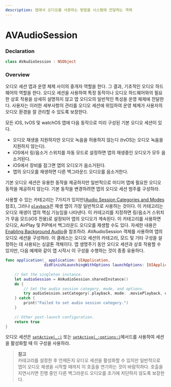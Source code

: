 ```yaml
---
description: 앱에서 오디오를 사용하는 방법을 시스템에 전달하는 객체
---
```


# AVAudioSession

### Declaration

```swift
class AVAudioSession : NSObject
```

### Overview

오디오 세션 앱과 운영 체제 사이의 중개자 역할을 한다. 그 결과, 기초적인 오디오 하드웨어의 역할을 한다. 오디오 세션을 사용하여 특정 동작이나 오디오 하드웨어와의 필요한 상호 작용을 상세히 설명하지 않고 앱 오디오의 일반적인 특성을 운영 체제에 전달한다. 사용자는 이러한 세부사항의 관리를 오디오 세션에 위임하여 운영 체제가 사용자의 오디오 환경을 잘 관리할 수 있도록 보장한다.

모든 iOS, tvOS 및 watchOS 앱에 다음 동작으로 미리 구성된 기본 오디오 세션이 있다.

* 오디오 재생을 지원하지만 오디오 녹음을 허용하지 않는다 \(tvOS는 오디오 녹음을 지원하지 않는다\).
* iOS에서 링/음소거 스위치를 자동 모드로 설정하면 앱의 재생중인 오디오가 모두 음소거된다.
* iOS에서 장비를 잠그면 앱의 오디오가 음소거된다.
* 앱의 오디오를 재생하면 다른 백그라운드 오디오를 음소거한다.

기본 오디오 세션은 유용한 동작을 제공하지만 일반적으로 미디어 앱에 필요한 오디오 동작을 제공하지 않는다. 기본 동작을 변경하려면 앱의 오디오 세션 범주를 구성하라.

사용할 수 있는 카테고리는 7가지가 있지만\([Audio Session Categories and Modes](https://developer.apple.com/library/archive/documentation/Audio/Conceptual/AudioSessionProgrammingGuide/AudioSessionCategoriesandModes/AudioSessionCategoriesandModes.html#//apple_ref/doc/uid/TP40007875-CH10) 참조\), 그러나 [`playback`](https://developer.apple.com/documentation/avfoundation/avaudiosession/category/1616509-playback)은 재생 앱이 가장 일반적으로 사용하는 것이다. 이 카테고리는 오디오 재생이 앱의 핵심 기능임을 나타낸다. 이 카테고리를 지정하면 링/음소거 스위치가 무음 모드\(iOS 전용\)로 설정되어 앱의 오디오가 계속된다. 이 카테고리를 사용하면 오디오, AirPlay 및 PiP에서 백그라운드 오디오를 재생할 수도 있다. 자세한 내용은 [Enabling Background Audio](https://developer.apple.com/documentation/avfoundation/media_assets_playback_and_editing/creating_a_basic_video_player_ios_and_tvos/enabling_background_audio)을 참조하라. AVAudioSession 객체를 사용하여 앱의 오디오 세션을 구성하라. 이 클래스는 오디오 세션의 카테고리, 모드 및 기타 구성을 설정하는 데 사용되는 싱글톤 객체이다. 앱 생명주기 동안 오디오 세션과 상호 작용할 수 있지만, 다음 예제와 같이 앱 시작시 이 구성을 수행하는 것이 종종 유용하다.

```swift
func application(_ application: UIApplication,
                 didFinishLaunchingWithOptions launchOptions: [UIApplication.LaunchOptionsKey: Any]?) -> Bool {
    
    // Get the singleton instance.
    let audioSession = AVAudioSession.sharedInstance()
    do {
        // Set the audio session category, mode, and options.
        try audioSession.setCategory(.playback, mode: .moviePlayback, options: [])
    } catch {
        print("Failed to set audio session category.")
    }
    
    // Other post-launch configuration.
    return true
}
```

오디오 세션은 [`setActive(_:)`](https://developer.apple.com/documentation/avfoundation/avaudiosession/1616597-setactive) 또는 [`setActive(_:options:)`](https://developer.apple.com/documentation/avfoundation/avaudiosession/1616627-setactive)메서드를 사용하여 세션을 활성화할 때 이 구성을 사용하라.

> **참고**  
> 카테고리를 설정한 후 언제든지 오디오 세션을 활성화할 수 있지만 일반적으로 앱이 오디오 재생을 시작할 때까지 이 호출을 연기하는 것이 바람직하다. 호출을 지연시키면 진행 중인 다른 백그라운드 오디오를 조기에 차단하지 않도록 보장한다.

